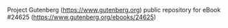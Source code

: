 Project Gutenberg (https://www.gutenberg.org) public repository for eBook #24625 (https://www.gutenberg.org/ebooks/24625)
